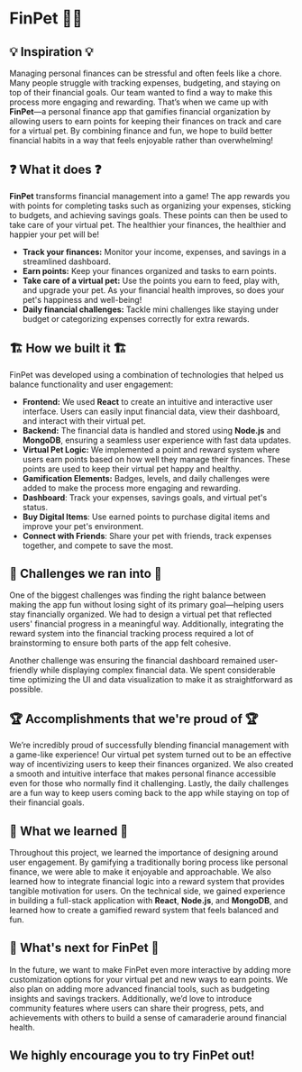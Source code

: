 # FinPet 🐾💸
## 💡 Inspiration 💡

Managing personal finances can be stressful and often feels like a chore. Many people struggle with tracking expenses, budgeting, and staying on top of their financial goals. Our team wanted to find a way to make this process more engaging and rewarding. That’s when we came up with **FinPet**—a personal finance app that gamifies financial organization by allowing users to earn points for keeping their finances on track and care for a virtual pet. By combining finance and fun, we hope to build better financial habits in a way that feels enjoyable rather than overwhelming!

## ❓ What it does ❓

**FinPet** transforms financial management into a game! The app rewards you with points for completing tasks such as organizing your expenses, sticking to budgets, and achieving savings goals. These points can then be used to take care of your virtual pet. The healthier your finances, the healthier and happier your pet will be! 

- **Track your finances:** Monitor your income, expenses, and savings in a streamlined dashboard.
- **Earn points:** Keep your finances organized and tasks to earn points.
- **Take care of a virtual pet:** Use the points you earn to feed, play with, and upgrade your pet. As your financial health improves, so does your pet's happiness and well-being!
- **Daily financial challenges:** Tackle mini challenges like staying under budget or categorizing expenses correctly for extra rewards.
  
## 🏗️ How we built it 🏗️

FinPet was developed using a combination of technologies that helped us balance functionality and user engagement:

- **Frontend:** We used **React** to create an intuitive and interactive user interface. Users can easily input financial data, view their dashboard, and interact with their virtual pet.
- **Backend:** The financial data is handled and stored using **Node.js** and **MongoDB**, ensuring a seamless user experience with fast data updates.
- **Virtual Pet Logic:** We implemented a point and reward system where users earn points based on how well they manage their finances. These points are used to keep their virtual pet happy and healthy.
- **Gamification Elements:** Badges, levels, and daily challenges were added to make the process more engaging and rewarding.
- **Dashboard**: Track your expenses, savings goals, and virtual pet's status.
- **Buy Digital Items**: Use earned points to purchase digital items and improve your pet's environment.
- **Connect with Friends**: Share your pet with friends, track expenses together, and compete to save the most.
  
## 🌱 Challenges we ran into 🌱

One of the biggest challenges was finding the right balance between making the app fun without losing sight of its primary goal—helping users stay financially organized. We had to design a virtual pet that reflected users' financial progress in a meaningful way. Additionally, integrating the reward system into the financial tracking process required a lot of brainstorming to ensure both parts of the app felt cohesive.

Another challenge was ensuring the financial dashboard remained user-friendly while displaying complex financial data. We spent considerable time optimizing the UI and data visualization to make it as straightforward as possible.

## 🏆 Accomplishments that we're proud of 🏆

We’re incredibly proud of successfully blending financial management with a game-like experience! Our virtual pet system turned out to be an effective way of incentivizing users to keep their finances organized. We also created a smooth and intuitive interface that makes personal finance accessible even for those who normally find it challenging. Lastly, the daily challenges are a fun way to keep users coming back to the app while staying on top of their financial goals.

## 📘 What we learned 📘

Throughout this project, we learned the importance of designing around user engagement. By gamifying a traditionally boring process like personal finance, we were able to make it enjoyable and approachable. We also learned how to integrate financial logic into a reward system that provides tangible motivation for users. On the technical side, we gained experience in building a full-stack application with **React**, **Node.js**, and **MongoDB**, and learned how to create a gamified reward system that feels balanced and fun.

## 🚀 What's next for FinPet 🚀

In the future, we want to make FinPet even more interactive by adding more customization options for your virtual pet and new ways to earn points. We also plan on adding more advanced financial tools, such as budgeting insights and savings trackers. Additionally, we’d love to introduce community features where users can share their progress, pets, and achievements with others to build a sense of camaraderie around financial health.

## We highly encourage you to try FinPet out!